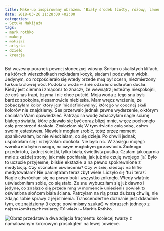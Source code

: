 ```yaml
---
title: Make-up inspirowany obrazem. 'Biały środek (żółty, różowy, lawendowy)' by Mark_Rothko
date: 2018-03-26 11:28:00 +02:00
categories:
- Sztuka Makijażu
tags:
- mark rothko
- makeup
- makijaż
- artysta
- dzieło
- kreacja
---
```


<olela-narrative>
Był wczesny poranek pewnej słonecznej wiosny. Śniłam o skalistych klifach, na których wierzchołkach rozkładam kocyk, siadam i podziwiam widok. Jedynym, co rozpościerało się wtedy przede mną był ocean, niezmierzony turkus królowej wód. Podobno woda w śnie odzwierciedla stan ducha. Kiedy jest ciemna i zmącona to znaczy, że wewnątrz jesteśmy niespokojni, że coś nas trapi, trzyma i nie chce puścić. Moja woda z tego snu była bardzo spokojna, niesamowicie niebieska. Mam wręcz wrażenie, że zobaczyłam kolor, który jest ‘niedefiniowalny’, którego w obecnej skali kolorów nie znajdziemy. Sen przerwało jednak pewne wydarzenie, o którym chciałam Wam opowiedzieć. Patrząc na wodę zobaczyłam nagle ścianę białego światła, które zdawało się być coraz bliżej mnie, wręcz pochłonęło całą przestrzeń dookoła. Znalazłam się W tym świetle całą sobą, całym swoim jestestwem. Niewiele mogłam zrobić, toteż przez moment spanikowałam, bo nie wiedziałam, co się dzieje. Po chwili jednak, uspokoiłam się i rozejrzałam dookoła. Nie było nic. W zasięgu mojego wzroku nie było niczego, na czym mogłabym go zawiesić. Żadnego przedmiotu, żadnej ścieżki, tylko biała, świetlista pustka. Czułam jak ogarnia mnie z każdej strony, jak mnie pochłania, jak już nie czuję swojego ‘ja’. Było to uczucie przyjemne, bliskie ekstazie, a na pewno spokrewnione z medytacją. Czy doznałam oświecenia? Czy w śnie, siedząc na klifie medytowałam? Nie pamiętałam teraz zbyt wiele. Liczyło się ‘tu i teraz’. Nagle odwróciłam się na prawy bok i wszystko zniknęło. Wtedy właśnie uświadomiłam sobie, co się stało. Ze snu wybudziłam się już dawno i jedyne, co znalazło się przede mną w momencie uniesienia powiek to oświetlona słońcem biała ściana. Patrzyłam na nią przez dłuższą chwilę, nie zdając sobie sprawy z jej istnienia. Transcendentne doznanie jest dokładnie tym, co znajdziemy (i czego powinniśmy szukać) w obrazach jednego z najznakomitszych malarzy XX wieku – Mark’a Rothko.
</olela-narrative>

![Obraz przedstawia dwa zdjęcia fragmentu kobiecej twarzy z namalowanym kolorowym prosokątem na lewej powiece.](https://assets1.ello.co/uploads/asset/attachment/7396164/ello-optimized-e4402a1b.jpg)

